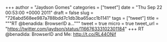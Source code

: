 
+++
author = "Jaydson Gomes"
categories = ["tweet"]
date = "Thu Sep 22 00:53:00 +0000 2011"
draft = false
slug = "726abd568ee987a788bdd7c1db3ba65acc1b1141"
tags = ["tweet"]
title = """RT @benadida: BrowserID a..."""
tweet = true
micro = true
tweet_url = "https://twitter.com/jaydson/status/116676333102301184"
+++
RT @benadida: BrowserID and Me: http://t.co/RL44ONif
